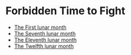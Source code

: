 # Forbidden Time to Fight
- [The First lunar month](https://quran.com/2/217)
- [The Seventh lunar month](https://quran.com/9/5)
- [The Eleventh lunar month](https://quran.com/9/36)
- [The Twelfth lunar month](https://quran.com/2/194)     
